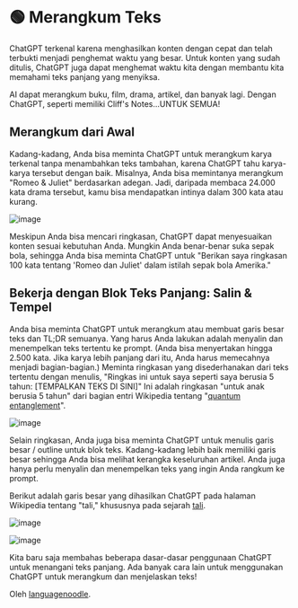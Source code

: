 # 🟢 Merangkum Teks

ChatGPT terkenal karena menghasilkan konten dengan cepat dan telah terbukti menjadi penghemat waktu yang besar. Untuk konten yang sudah ditulis, ChatGPT juga dapat menghemat waktu kita dengan membantu kita memahami teks panjang yang menyiksa.

AI dapat merangkum buku, film, drama, artikel, dan banyak lagi. Dengan ChatGPT, seperti memiliki Cliff's Notes...UNTUK SEMUA!

## Merangkum dari Awal

Kadang-kadang, Anda bisa meminta ChatGPT untuk merangkum karya terkenal tanpa menambahkan teks tambahan, karena ChatGPT tahu karya-karya tersebut dengan baik. Misalnya, Anda bisa memintanya merangkum "Romeo & Juliet" berdasarkan adegan. Jadi, daripada membaca 24.000 kata drama tersebut, kamu bisa mendapatkan intinya dalam 300 kata atau kurang.

![image](https://github.com/trigaten/Learn_Prompting/assets/4091265/911c5afd-2c02-4d2d-bd22-1e7ea640ef6f)


Meskipun Anda bisa mencari ringkasan, ChatGPT dapat menyesuaikan konten sesuai kebutuhan Anda. Mungkin Anda benar-benar suka sepak bola, sehingga Anda bisa meminta ChatGPT untuk "Berikan saya ringkasan 100 kata tentang 'Romeo dan Juliet' dalam istilah sepak bola Amerika."

## Bekerja dengan Blok Teks Panjang: Salin & Tempel

Anda bisa meminta ChatGPT untuk merangkum atau membuat garis besar teks dan TL;DR semuanya. Yang harus Anda lakukan adalah menyalin dan menempelkan teks tertentu ke prompt. (Anda bisa menyertakan hingga 2.500 kata. Jika karya lebih panjang dari itu, Anda harus memecahnya menjadi bagian-bagian.) Meminta ringkasan yang disederhanakan dari teks tertentu dengan menulis, "Ringkas ini untuk saya seperti saya berusia 5 tahun: [TEMPALKAN TEKS DI SINI]" Ini adalah ringkasan "untuk anak berusia 5 tahun" dari bagian entri Wikipedia tentang "[quantum entanglement](https://en.wikipedia.org/wiki/Quantum_entanglement#:~:text=vte-,Quantum%20entanglement,-is%20the%20phenomenon)".

![image](https://github.com/trigaten/Learn_Prompting/assets/4091265/6018f9be-a649-48b7-a2dc-7bdfac598171)

Selain ringkasan, Anda juga bisa meminta ChatGPT untuk menulis garis besar / outline untuk blok teks. Kadang-kadang lebih baik memiliki garis besar sehingga Anda bisa melihat kerangka keseluruhan artikel. Anda juga hanya perlu menyalin dan menempelkan teks yang ingin Anda rangkum ke prompt.

Berikut adalah garis besar yang dihasilkan ChatGPT pada halaman Wikipedia tentang "tali," khususnya pada sejarah [tali](https://en.wikipedia.org/wiki/Rope#:~:text=to%20pull%20ropes.-,History,-Ancient%20Egyptians%20were).

![image](https://github.com/trigaten/Learn_Prompting/assets/4091265/e720da3b-cba4-4ae6-94af-b634b069fdc2)

![image](https://github.com/trigaten/Learn_Prompting/assets/4091265/031da9cc-036f-4811-9c24-95cf7c6377f8)

Kita baru saja membahas beberapa dasar-dasar penggunaan ChatGPT untuk menangani teks panjang. Ada banyak cara lain untuk menggunakan ChatGPT untuk merangkum dan menjelaskan teks!

Oleh [languagenoodle](https://twitter.com/languagenoodle).

